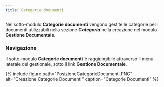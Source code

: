 ```yaml
---
title: Categorie documenti
---
```


Nel sotto-modulo **Categorie documenti** vengono gestite le categorie per i documenti utilizzabili nella sezione ***Categoria*** nella creazione nel modulo **Gestione Documentale**.

### Navigazione

Il sotto-modulo **Categorie documenti** è raggiungibile attraverso il menu laterale del gestionale, sotto il link **Gestione Documentale**.

{% include figure path="PosizioneCategorieDocumenti.PNG" alt="Creazione Categorie Documenti" caption="Categorie Documenti" %}

